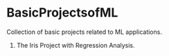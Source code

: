# BasicProjectsofML

Collection of basic projects related to ML applications.

1. The Iris Project with Regression Analysis.
